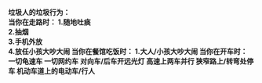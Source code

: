 **垃圾人的垃圾行为：\
当你在走路时：
1.随地吐痰\
2.抽烟 \
3.手机外放\
4.放任小孩大吵大闹
当你在餐馆吃饭时：
1.大人/小孩大吵大闹
当你在开车时：
一切龟速车
一切网约车
对向车/后车开远光灯
高速上两车并行
狭窄路上/转弯处停车
机动车道上的电动车/行人**
